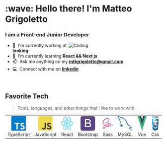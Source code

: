 <h1 align="left" id="macropower-title">:wave: Hello there! I'm Matteo Grigoletto</h1>
<h3 align="left">I am a Front-end  Junior Developer</h3>

<a href="#macropower-title">
  <img align="right" alt="Coding" width="300" src="https://cdn.dribbble.com/users/1162077/screenshots/3848914/programmer.gif" alt="macropower" align="right" />
</a>

- :office: &nbsp;I'm currently working at **looking**
- :seedling: &nbsp;I’m currently learning **React && Next js**
- :mailbox: &nbsp;Ask me anything on my **mttgrigoletto@gmail.com**
- :computer: &nbsp;Connect with me on **[linkedin]**

<br>

<h2 align="left" id="macropower-tech">Favorite Tech</h2>

> Tools, languages, and other things that I like to work with.

<table>
  <tr>
    <td align="center" width="96">
      <a href="#macropower-tech">
        <img src="./img/typescript-original.svg" width="48" height="48" alt="TypeScript" />
      </a>
      <br>TypeScript
    </td>
    <td align="center" width="96">
      <a href="#macropower-tech">
        <img src="./img/javascript-original.svg" width="48" height="48" alt="JavaScript" />
      </a>
      <br>JavaScript
    </td>
    <td align="center" width="96">
      <a href="#macropower-tech" >
        <img src="./img/react-original.svg" width="48" height="48" alt="React" />
      </a>
      <br>React
    </td>
    <td align="center" width="96">
      <a href="#macropower-tech">
        <img src="./img/bootstrap-plain.svg" width="48" height="48" alt="Bootstrap" />
      </a>
      <br>Bootstrap
    </td>
    <td align="center" width="96">
      <a href="#macropower-tech">
        <img src="./img/sass-original.svg" width="48" height="48" alt="Sass" />
      </a>
      <br>Sass
    </td>
     <td align="center"  width="96">
      <a href="#macropower-tech">
        <img src="./img/mysql-original.svg" width="48" height="48" alt="MySQL" />
      </a>
      <br>MySQL
    </td>
     <td align="center"  width="96">
      <a href="#macropower-tech">
        <img src="./img/vue-original.svg" width="48" height="48" alt="Vue" />
      </a>
      <br>Vue
    </td>
     <td align="center"  width="96">
      <a href="#macropower-tech">
        <img src="./img/css-original.png" width="48" height="48" alt="Css" />
      </a>
      <br>Css
    </td>
  </tr>
</table>

[linkedin]: https://www.linkedin.com/in/matteo--grigoletto/ "Matteo Grigoletto LinkedIn"
